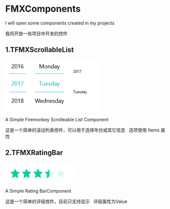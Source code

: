 # FMXComponents

I will open some components created in my projects

我将开放一些项目中开发的控件
 
## 1.TFMXScrollableList

![TFMXScrollYears](SnapShots/FMXScrollableList.png)


A Simple Firemonkey Scrolleable List Component

这是一个简单的滚动列表控件，可以用于选择年份或其它信息
 
选项使用 Items 属性


## 2.TFMXRatingBar

![TFMXRatingBar](SnapShots/FMXRatingBar.png)


A Simple Rating BarComponent

这是一个简单的评级控件，目前只支持显示
 
评级属性为Value
